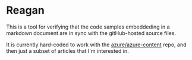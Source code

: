 # Reagan

This is a tool for verifying that the code samples embeddeding in a markdown document are in sync with the gitHub-hosted source files.

It is currently hard-coded to work with the [azure/azure-content](https://github.com/azure/azure-content) repo, and then just a subset of articles that I'm interested in.
